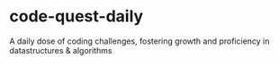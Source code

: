 # code-quest-daily
A daily dose of coding challenges, fostering growth and proficiency in datastructures &amp; algorithms
